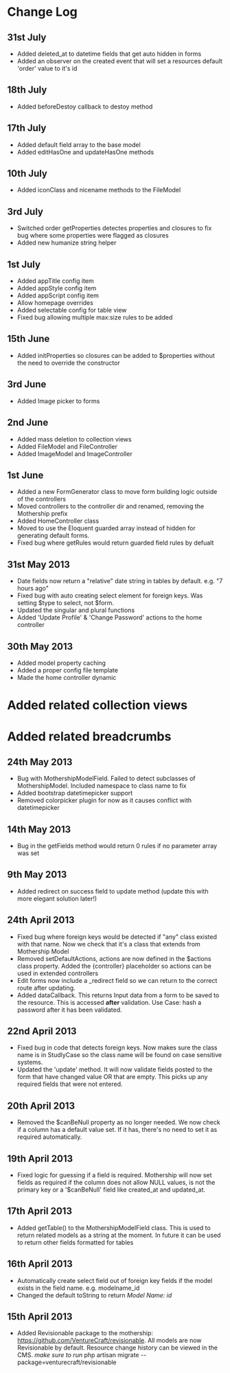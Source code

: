 # Change Log

## 31st July

* Added deleted_at to datetime fields that get auto hidden in forms
* Added an observer on the created event that will set a resources default 'order' value to it's id

## 18th July

* Added beforeDestoy callback to destoy method

## 17th July

* Added default field array to the base model
* Added editHasOne and updateHasOne methods

## 10th July

* Added iconClass and nicename methods to the FileModel

## 3rd July

* Switched order getProperties detectes properties and closures to fix bug where some properties were flagged as closures
* Added new humanize string helper

## 1st July

* Added appTitle config item
* Added appStyle config item
* Added appScript config item
* Allow homepage overrides
* Added selectable config for table view
* Fixed bug allowing multiple max:size rules to be added

## 15th June

* Added initProperties so closures can be added to $properties without the need to override the constructor

## 3rd June

* Added Image picker to forms

## 2nd June

* Added mass deletion to collection views
* Added FileModel and FileController
* Added ImageModel and ImageController

## 1st June

* Added a new FormGenerator class to move form building logic outside of the controllers
* Moved controllers to the controller dir and renamed, removing the Mothership prefix
* Added HomeController class
* Moved to use the Eloquent guarded array instead of hidden for generating default forms.
* Fixed bug where getRules would return guarded field rules by defualt

## 31st May 2013

* Date fields now return a "relative" date string in tables by default. e.g. "7 hours ago"
* Fixed bug with auto creating select element for foreign keys. Was setting $type to select, not $form.
* Updated the singular and plural functions
* Added 'Update Profile' & 'Change Password' actions to the home controller

## 30th May 2013

* Added model property caching
* Added a proper config file template
* Made the home controller dynamic
# Added related collection views
# Added related breadcrumbs

## 24th May 2013

* Bug with MothershipModelField. Failed to detect subclasses of MothershipModel. Included namespace to class name to fix
* Added bootstrap datetimepicker support
* Removed colorpicker plugin for now as it causes conflict with datetimepicker

## 14th May 2013

* Bug in the getFields method would return 0 rules if no parameter array was set

## 9th May 2013

* Added redirect on success field to update method (update this with more elegant solution later!)

## 24th April 2013

* Fixed bug where foreign keys would be detected if "any" class existed with that name. Now we check that it's a class that extends from Mothership Model
* Removed setDefaultActions, actions are now defined in the $actions class property. Added the {controller} placeholder so actions can be used in extended controllers
* Edit forms now include a _redirect field so we can return to the correct route after updating.
* Added dataCallback. This returns Input data from a form to be saved to the resource. This is accessed **after** validation. Use Case: hash a password after it has been validated.

## 22nd April 2013

* Fixed bug in code that detects foreign keys. Now makes sure the class name is in StudlyCase so the class name will be found on case sensitive systems.
* Updated the 'update' method. It will now validate fields posted to the form that have changed value OR that are empty. This picks up any required fields that were not entered.

## 20th April 2013

* Removed the $canBeNull property as no longer needed. We now check if a column has a default value set. If it has, there's no need to set it as required automatically.

## 19th April 2013

* Fixed logic for guessing if a field is required. Mothership will now set fields as required if the column does not allow NULL values, is not the primary key or a '$canBeNull' field like created_at and updated_at.

## 17th April 2013

* Added getTable() to the MothershipModelField class. This is used to return related models as a string at the moment. In future it can be used to return other fields formatted for tables

## 16th April 2013

* Automatically create select field out of foreign key fields if the model exists in the field name. e.g. modelname_id
* Changed the default toString to return _Model Name: id_

## 15th April 2013

* Added Revisionable package to the mothership: https://github.com/VentureCraft/revisionable. All models are now Revisionable by default. Resource change history can be viewed in the CMS. _make sure to run_ 
    php artisan migrate --package=venturecraft/revisionable
